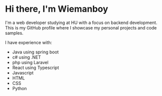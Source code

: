 # Hi there, I'm Wiemanboy

I'm a web developer studying at HU with a focus on backend development. This is my GitHub profile where I showcase my personal projects and code samples.

I have experience with:
- Java using spring boot
- c# using .NET
- php using Laravel
- React using Typescript
- Javascript
- HTML
- CSS
- Python
